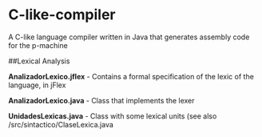 # C-like-compiler
A C-like language compiler written in Java that generates assembly code for the p-machine

##Lexical Analysis

**AnalizadorLexico.jflex** - Contains a formal specification of the lexic of the language, in jFlex

**AnalizadorLexico.java** - Class that implements the lexer

**UnidadesLexicas.java** - Class with some lexical units (see also /src/sintactico/ClaseLexica.java
